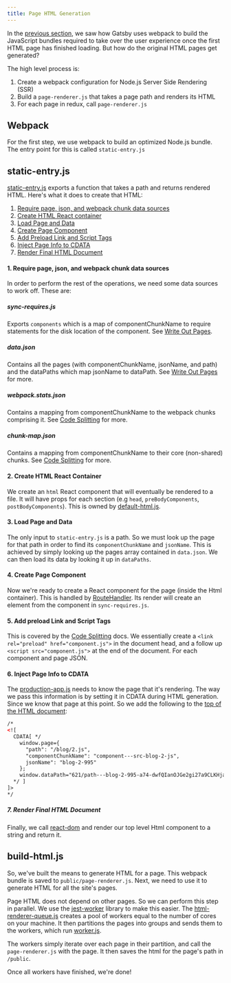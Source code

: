 ```yaml
---
title: Page HTML Generation
---
```


In the [previous section](/docs/production-app/), we saw how Gatsby uses webpack to build the JavaScript bundles required to take over the user experience once the first HTML page has finished loading. But how do the original HTML pages get generated?

The high level process is:

1. Create a webpack configuration for Node.js Server Side Rendering (SSR)
1. Build a `page-renderer.js` that takes a page path and renders its HTML
1. For each page in redux, call `page-renderer.js`

## Webpack

For the first step, we use webpack to build an optimized Node.js bundle. The entry point for this is called `static-entry.js`

## static-entry.js

[static-entry.js](https://github.com/gatsbyjs/gatsby/blob/master/packages/gatsby/cache-dir/static-entry.js) exports a function that takes a path and returns rendered HTML. Here's what it does to create that HTML:

1. [Require page, json, and webpack chunk data sources](/docs/html-generation/#1-require-page-json-and-webpack-chunk-data-sources)
2. [Create HTML React container](/docs/html-generation/#2-create-html-react-container)
3. [Load Page and Data](/docs/html-generation/#3-load-page-and-data)
4. [Create Page Component](/docs/html-generation/#4-create-page-component)
5. [Add Preload Link and Script Tags](/docs/html-generation/#5-add-preload-link-and-script-tags)
6. [Inject Page Info to CDATA](/docs/html-generation/#6-inject-page-info-to-cdata)
7. [Render Final HTML Document](/docs/html-generation/#7-render-final-html-document)

#### 1. Require page, json, and webpack chunk data sources

In order to perform the rest of the operations, we need some data sources to work off. These are:

##### sync-requires.js

Exports `components` which is a map of componentChunkName to require statements for the disk location of the component. See [Write Out Pages](/docs/write-pages/#sync-requiresjs).

##### data.json

Contains all the pages (with componentChunkName, jsonName, and path) and the dataPaths which map jsonName to dataPath. See [Write Out Pages](/docs/write-pages/#datajson) for more.

##### webpack.stats.json

Contains a mapping from componentChunkName to the webpack chunks comprising it. See [Code Splitting](/docs/how-code-splitting-works/#webpackstatsjson) for more.

##### chunk-map.json

Contains a mapping from componentChunkName to their core (non-shared) chunks. See [Code Splitting](/docs/how-code-splitting-works/#chunk-mapjson) for more.

#### 2. Create HTML React Container

We create an `html` React component that will eventually be rendered to a file. It will have props for each section (e.g `head`, `preBodyComponents`, `postBodyComponents`). This is owned by [default-html.js](https://github.com/gatsbyjs/gatsby/blob/master/packages/gatsby/cache-dir/default-html.js).

#### 3. Load Page and Data

The only input to `static-entry.js` is a path. So we must look up the page for that path in order to find its `componentChunkName` and `jsonName`. This is achieved by simply looking up the pages array contained in `data.json`. We can then load its data by looking it up in `dataPaths`.

#### 4. Create Page Component

Now we're ready to create a React component for the page (inside the Html container). This is handled by [RouteHandler](https://github.com/gatsbyjs/gatsby/blob/master/packages/gatsby/cache-dir/static-entry.js#L123). Its render will create an element from the component in `sync-requires.js`.

#### 5. Add preload Link and Script Tags

This is covered by the [Code Splitting](/docs/how-code-splitting-works/#construct-link-and-script-tags-for-current-page) docs. We essentially create a `<link rel="preload" href="component.js">` in the document head, and a follow up `<script src="component.js">` at the end of the document. For each component and page JSON.

#### 6. Inject Page Info to CDATA

The [production-app.js](/docs/production-app/#first-load) needs to know the page that it's rendering. The way we pass this information is by setting it in CDATA during HTML generation. Since we know that page at this point. So we add the following to the [top of the HTML document](https://github.com/gatsbyjs/gatsby/blob/master/packages/gatsby/cache-dir/static-entry.js#L325):

```html
/*
<![
  CDATA[ */
    window.page={
      "path": "/blog/2.js",
      "componentChunkName": "component---src-blog-2-js",
      jsonName": "blog-2-995"
    };
    window.dataPath="621/path---blog-2-995-a74-dwfQIanOJGe2gi27a9CLKHjamc";
  */ ]
]>
*/
```

##### 7. Render Final HTML Document

Finally, we call [react-dom](https://reactjs.org/docs/react-dom.html) and render our top level Html component to a string and return it.

## build-html.js

So, we've built the means to generate HTML for a page. This webpack bundle is saved to `public/page-renderer.js`. Next, we need to use it to generate HTML for all the site's pages.

Page HTML does not depend on other pages. So we can perform this step in parallel. We use the [jest-worker](https://github.com/facebook/jest/tree/master/packages/jest-worker) library to make this easier. The [html-renderer-queue.js](https://github.com/gatsbyjs/gatsby/blob/master/packages/gatsby/src/utils/html-renderer-queue.js) creates a pool of workers equal to the number of cores on your machine. It then partitions the pages into groups and sends them to the workers, which run [worker.js](https://github.com/gatsbyjs/gatsby/blob/master/packages/gatsby/src/utils/worker.js).

The workers simply iterate over each page in their partition, and call the `page-renderer.js` with the page. It then saves the html for the page's path in `/public`.

Once all workers have finished, we're done!
